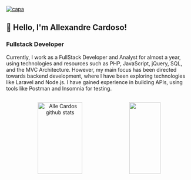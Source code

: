 [![capa](https://cdn.discordapp.com/attachments/1172668039829913671/1172669031988351089/banner-main.png?ex=65612824&is=654eb324&hm=c2158b1efc02fbfd7d93ca8ed9cea1c1a30253361df24b9a12cf2274a45df131&)](https://github.com/AllexandreCardos?tab=repositories)

## 👾 Hello, I'm Allexandre Cardoso!

### Fullstack Developer

<div>
Currently, I work as a FullStack Developer and Analyst for almost a year, using technologies and resources such as PHP, JavaScript, jQuery, SQL, and the MVC Architecture. However, my main focus has been directed towards backend development, where I have been exploring technologies like Laravel and Node.js. I have gained experience in building APIs, using tools like Postman and Insomnia for testing.
</div>

##

<div align="center">  
  <img width="49%" height="195px" src="https://github-readme-stats.vercel.app/api?username=allexandrecardos&show_icons=true&count_private=true&hide_border=true&title_color=9370DB&icon_color=9370DB&text_color=c9d1d9&bg_color=0d1117" alt="Alle Cardos github stats" /> 
  <img width="41%" height="195px" src="https://github-readme-stats.vercel.app/api/top-langs/?username=allexandrecardos&layout=compact&hide_border=true&title_color=9370DB&text_color=c9d1d9&bg_color=0d1117" />
</div>

##
